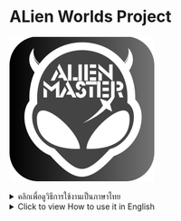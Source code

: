 # ALien Worlds Project

![](256x256.png)

<details>
<summary>คลิกเพื่อดูวิธีการใช้งานเป็นภาษาไทย</summary>

## ขั้นตอนการสมัครสมาชิก
1. ลงทะเบียนเป็นสมาชิกที่ [https://alien-master.com](https://alien-master.com)
2. หากระบบขอรหัส OTP จะส่งไปยังอีเมลที่คุณใช้สำหรับการลงทะเบียน (หากคุณไม่ได้รับอีเมล โปรดตรวจสอบในโฟลเดอร์สแปมของคุณ)

## ขั้นตอนการดาวน์โหลดโปรแกรม
1. เข้าไปที่ GitHub > [Releases](https://github.com/Kittipob-K/alien-worlds-project/releases)
2. เลือกเวอร์ชันล่าสุดและดาวน์โหลดไฟล์โปรแกรมตามระบบปฏิบัติการของคุณ

...

| ระบบปฏิบัติการ | ไฟล์ |
| ------------ | ------------ |
| Windows 10/11 64 bit | .exe |
| MacOS | .dmg |
| Linux 64 bit | .AppImage |

...

## ขั้นตอนการเปิดใช้งานและลงทะเบียนโปรแกรม
1. เข้าสู่ระบบโปรแกรมด้วยบัญชีที่คุณลงทะเบียน
2. คัดลอกหมายเลขฮาร์ดแวร์ (Hardware ID) (พบใน Control Panel) และนำไปลงทะเบียนที่ [https://alien-master.com](https://alien-master.com)
3. เมื่อการลงทะเบียนสำเร็จ จำนวนเครดิตที่คุณมีจะปรากฏ
4. คุณสามารถเพิ่มบัญชี Wax เพิ่มเติมได้ (ไฟล์ .xlsx [https://shorturl.asia/UREm7](https://shorturl.asia/UREm7))

## ค่าบริการและการเติมเครดิต
- การเติมเครดิตสำหรับการใช้บริการสามารถทำได้ผ่านทาง 2 ช่องทาง:
   1. ผ่านระบบบล็อกเชน wax
   2. ผ่านรหัส QR โดยใช้ PromptPay (ระบบชำระเงินผ่านมือถือในประเทศไทย)
- ค่าบริการเป็น 10% ของยอดรายได้จากการขุด TLM ที่ได้รับในแต่ละธุรกรรม ระบบจะหักค่านี้ออกจากจำนวนเครดิตที่มีอยู่ในระบบ

</details>

<details>
<summary>Click to view How to use it in English</summary>

## Membership Registration Steps
1. Register as a member at [https://alien-master.com](https://alien-master.com).
2. If the system requests an OTP, it will be sent to the email address you used for registration. If you don't receive the email, please check your spam folder.

## Program Download Steps
1. Visit GitHub > [Releases](https://github.com/Kittipob-K/alien-worlds-project/releases).
2. Select the latest version and download the program file based on your operating system.

...

| Operating System | File |
| ------------ | ------------ |
| Windows 10/11 64 bit | .exe |
| MacOS | .dmg |
| Linux 64 bit | .AppImage |

...

## Program Activation and Registration Steps
1. Log into the program using your registered account.
2. Copy the Hardware ID (found in the Control Panel) and use it for registration at [https://alien-master.com](https://alien-master.com).
3. After completing the registration, the amount of credits you have will be displayed.
4. You can add additional Wax accounts (file .xlsx [https://shorturl.asia/UREm7](https://shorturl.asia/UREm7)).

## Service Fees and Credit Top-Up
- Top-up of credits for service usage can be done through 2 channels:
   1. Via the wax blockchain system
   2. Via the QR code using PromptPay (a mobile payment system in Thailand)
- The service fee is 10% of the TLM mining proceeds received in each transaction. The system deducts this fee from the available credit amount.

</details>
